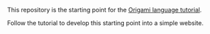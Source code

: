 This repository is the starting point for the [Origami language tutorial](https://weborigami.org/language/tutorial.html).

Follow the tutorial to develop this starting point into a simple website.
